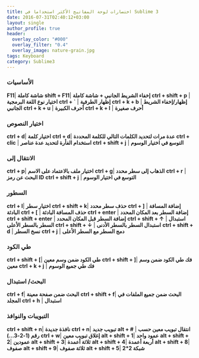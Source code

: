 ```yaml
---
title: اختصارات لوحة المفاتيح الأكثر استخداما في Sublime 3 
date: 2016-07-31T02:40:12+03:00
layout: single
author_profile: true
header:
  overlay_color: "#000"
  overlay_filter: "0.4"
  overlay_image: nature-grain.jpg
tags: Keyboard
category: Sublime3
---
```



### الأساسيات 

**F11**| **شاشة كاملة**
**shift + F11**|    **إخفاء الشريط الجانبي + شاشة كاملة**
**ctrl + shift + p** |  **اختيار نوع اللغة البرمجية**
**ctrl + `** | **إظهار الطرفية**
**ctrl + k + b** |  **إظهار/إخفاء الشريط الجانبي**
**ctrl + k + u** | **أحرف الكبيرة**
**ctrl + k + l** | **أحرف صغيرة**

### اختيار النصوص

**ctrl + d**| **اختيار كلمة**
**ctrl + d**|    **عدة مرات لتحديد الكلمات التالي للكلمة المحددة**
**ctrl + clic** |  **استخدام الفأرة لتحديد عدة عناصر**
**ctrl + shift + j** | **التوسع في اختيار الوسوم**

### الانتقال إلى 

**ctrl + p**| **اختيار ملف بالاعتماد على الاسم**
**ctrl + g**|    **الذهاب إلى سطر محدد**
**ctrl + r** |  **البحث عن رمز ID**
**ctrl + shift + j** | **التوسع في اختيار الوسوم**

### السطور

**ctrl + l**| **اختيار سطر**
**ctrl + shift + k**|    **حذف سطر محدد**
**ctrl + ]** |  **إضافة المسافة البادئة**
**ctrl + [** | **حذف المسافة البادئة**
**ctrl + enter** | **إضافة السطر بعد المكان المحدد**
**ctrl + shift + enter** | **إضافة السطر قبل المكان المحدد**
**ctrl + shift + ↑** | **استبدال السطر بالسطر الأعلى**
**ctrl + shift + ↓** | **استبدال السطر بالسطر الأدنى**
**ctrl + shift + d** | **نسخ السطر**
**ctrl + j** | **دمج السطر مع السطر الأعلى**


### طي الكود

**ctrl + shift + [**| **طي الكود ضمن وسم معين**
**ctrl + shift + ]**|    **فك طي الكود ضمن وسم معين**
**ctrl + k + j** |  **فك طي جميع الوسوم**


### البحث/ استبدال

**ctrl + f**| **البحث ضمن صفحة معينة**
**ctrl + shift + f**|    **البحث ضمن جميع الملفات في المجلد**
**ctrl + h** |  **استبدال**

### التبويبات والنوافذ

**ctrl + shift + n**| **نافذة جديدة**
**ctrl + n**|    **تبويب جديد**
**alt + #** |  **انتقال تبويب معين حسب رقم (1-2-3...)**
**ctrl + w**|    **إغلاق تبويب معين**
**alt + shift + 1**|    **عمود واحد**
**alt + shift + 2**|    **عمودين**
**alt + shift + 3**|    **ثلاثة أعمدة**
**alt + shift + 4**|    **أربعة أعمدة**
**alt + shift + 8**|    **صفوف**
**alt + shift + 9**|    **ثلاثة صفوف**
**alt + shift + 5**|    **شبكة 2*2**